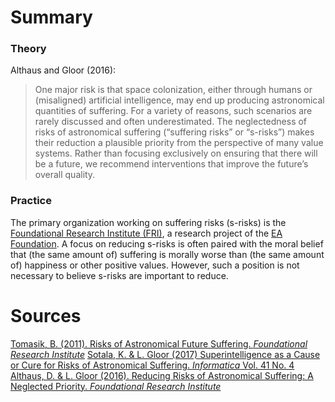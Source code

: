 <!-- TITLE: S Risks -->
<!-- SUBTITLE: A quick summary of Suffering Risks -->

# Summary
### Theory
Althaus and Gloor (2016): 
> One major risk is that space colonization, either through humans or (misaligned) artificial intelligence, may end up producing astronomical quantities of suffering. For a variety of reasons, such scenarios are rarely discussed and often underestimated. The neglectedness of risks of astronomical suffering (“suffering risks” or “s-risks”) makes their reduction a plausible priority from the perspective of many value systems. Rather than focusing exclusively on ensuring that there will be a future, we recommend interventions that improve the future’s overall quality.

### Practice

The primary organization working on suffering risks (s-risks) is the [Foundational Research Institute (FRI)](https://foundational-research.org/), a research project of the [EA Foundation](https://ea-foundation.org/). A focus on reducing s-risks is often paired with the moral belief that (the same amount of) suffering is morally worse than (the same amount of) happiness or other positive values. However, such a position is not necessary to believe s-risks are important to reduce. 

# Sources
[Tomasik, B. (2011). Risks of Astronomical Future Suffering. *Foundational Research Institute*](https://foundational-research.org/risks-of-astronomical-future-suffering/)
[Sotala, K. & L. Gloor (2017) Superintelligence as a Cause or Cure for Risks of Astronomical Suffering. *Informatica* Vol. 41 No. 4](https://foundational-research.org/superintelligence-cause-cure-risks-astronomical-suffering/)
[Althaus, D. & L. Gloor (2016). Reducing Risks of Astronomical Suffering: A Neglected Priority. *Foundational Research Institute*](https://foundational-research.org/reducing-risks-of-astronomical-suffering-a-neglected-priority/)